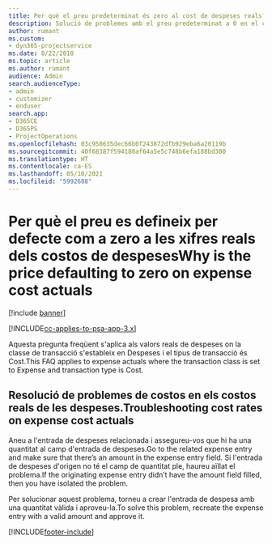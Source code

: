 ```yaml
---
title: Per què el preu predeterminat és zero al cost de despeses reals?
description: Solució de problemes amb el preu predeterminat a 0 en el cost de despeses real.
author: rumant
ms.custom:
- dyn365-projectservice
ms.date: 8/22/2018
ms.topic: article
ms.author: rumant
audience: Admin
search.audienceType:
- admin
- customizer
- enduser
search.app:
- D365CE
- D365PS
- ProjectOperations
ms.openlocfilehash: 03c958635dec66b0f243872dfb929eba6a20119b
ms.sourcegitcommit: 40f68387f594180af64a5e5c748b6efa188bd300
ms.translationtype: HT
ms.contentlocale: ca-ES
ms.lasthandoff: 05/10/2021
ms.locfileid: "5992688"
---
```

# <a name="why-is-the-price-defaulting-to-zero-on-expense-cost-actuals"></a><span data-ttu-id="eeca9-103">Per què el preu es defineix per defecte com a zero a les xifres reals dels costos de despeses</span><span class="sxs-lookup"><span data-stu-id="eeca9-103">Why is the price defaulting to zero on expense cost actuals</span></span>

[!include [banner](../includes/psa-now-project-operations.md)]

[!INCLUDE[cc-applies-to-psa-app-3.x](../includes/cc-applies-to-psa-app-3x.md)]

<span data-ttu-id="eeca9-104">Aquesta pregunta freqüent s'aplica als valors reals de despeses on la classe de transacció s'estableix en Despeses i el tipus de transacció és Cost.</span><span class="sxs-lookup"><span data-stu-id="eeca9-104">This FAQ applies to expense actuals where the transaction class is set to Expense and transaction type is Cost.</span></span>

## <a name="troubleshooting-cost-rates-on-expense-cost-actuals"></a><span data-ttu-id="eeca9-105">Resolució de problemes de costos en els costos reals de les despeses.</span><span class="sxs-lookup"><span data-stu-id="eeca9-105">Troubleshooting cost rates on expense cost actuals</span></span>

<span data-ttu-id="eeca9-106">Aneu a l'entrada de despeses relacionada i assegureu-vos que hi ha una quantitat al camp d'entrada de despeses.</span><span class="sxs-lookup"><span data-stu-id="eeca9-106">Go to the related expense entry and make sure that there’s an amount in the expense entry field.</span></span> <span data-ttu-id="eeca9-107">Si l'entrada de despeses d'origen no té el camp de quantitat ple, haureu aïllat el problema.</span><span class="sxs-lookup"><span data-stu-id="eeca9-107">If the originating expense entry didn’t have the amount field filled, then you have isolated the problem.</span></span>
 
<span data-ttu-id="eeca9-108">Per solucionar aquest problema, torneu a crear l'entrada de despesa amb una quantitat vàlida i aproveu-la.</span><span class="sxs-lookup"><span data-stu-id="eeca9-108">To solve this problem, recreate the expense entry with a valid amount and approve it.</span></span>


[!INCLUDE[footer-include](../includes/footer-banner.md)]